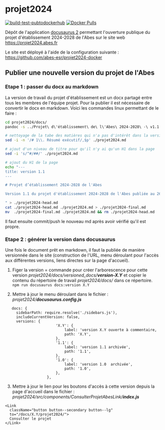 # projet2024

[![build-test-pubtodockerhub](https://github.com/abes-esr/projet2024/actions/workflows/build-test-pubtodockerhub.yml/badge.svg)](https://github.com/abes-esr/projet2024/actions/workflows/build-test-pubtodockerhub.yml) [![Docker Pulls](https://img.shields.io/docker/pulls/abesesr/projet2024.svg)](https://hub.docker.com/r/abesesr/projet2024/)

Dépôt de l'application [docusaurus 2](https://docusaurus.io/) permettant l'ouverture publique du projet d'établissement 2024-2028 de l'Abes sur le site web https://projet2024.abes.fr

Le site est déployé à l'aide de la configuration suivante :  
https://github.com/abes-esr/projet2024-docker


## Publier une nouvelle version du projet de l'Abes


### Etape 1 : passer du docx au markdown

La version de travail du projet d'établissement est un docx partagé entre tous les membres de l'équipe projet. Pour la publier il est nécessaire de convertir le docx en markdown. Voici les commandes linux permettant de le faire :

``` bash
cd projet2024/docs/
pandoc -s ../Projet\ d\'établissement\ de\ l\'Abes\ 2024-2028\ -\ v1.1.docx -t gfm -o ./projet2024.md --extract-media=.

# nettoyage de la tabe des matières qui n'a pas d'intérêt dans la version markdown (autogénérée)
sed -i -n '/# 1\\. Résumé exécutif/,$p' ./projet2024.md

# ajout d'un niveau de titre pour qu'il n'y ai qu'un H1 dans la page
sed -i 's/^#/##/' ./projet2024.md

# ajout du H1 de la page
echo "---
title: version 1.1
---

# Projet d’établissement 2024-2028 de l'Abes

Version 1.1 du projet d'établissement 2024-2028 de l'Abes publiée au 26/09/2023.

" > ./projet2024-head.md
cat ./projet2024-head.md ./projet2024.md > ./projet2024-final.md
mv  ./projet2024-final.md ./projet2024.md && rm ./projet2024-head.md
```

Il faut ensuite commit/push le nouveau md après avoir vérifié qu'il est propre.

### Etape 2 : générer la version dans docusaurus


Une fois le document prêt en markdown, il faut la publiée de manière versionnée dans le site (construction de l'URL, menu déroulant pour l'accès aux différentes versions, liens directes sur la page d'accueil).
1. Figer la version = commande pour créer l'arborescence pour cette version *projet2024/docs/versioned_docs/**version-X.Y*** et copier le contenu du répertoire de travail *projet2024/docs/* dans ce répertoire.  
   ```npm run docusaurus docs:version X.Y ```

2. Mettre à jour le menu déroulant dans le fichier : *projet2024/**docusaurus.config.js***

```
   docs: {  
     sidebarPath: require.resolve('./sidebars.js'),        
     includeCurrentVersion: false,  
     versions: {
                       'X.Y': {
                           label: 'version X.Y ouverte à commentaire,
                           path: 'X.Y',
                       },
                       '1.1': {
                           label: 'version 1.1 archivée',
                           path: '1.1',
                       },
                       '1.0': {
                           label: 'version 1.0  archivée',
                           path: '1.0',
                       },
                   },
```

3. Mettre à jour le lien pour les boutons d'accès à cette version depuis la page d'accueil dans le fichier :  *projet2024/src/components/ConsulterProjetAbesLink/**index.js***
```
<Link  
  className="button button--secondary button--lg"  
  to="/docs/X.Y/projet2024/">  
  Consulter le projet  
</Link>
```

